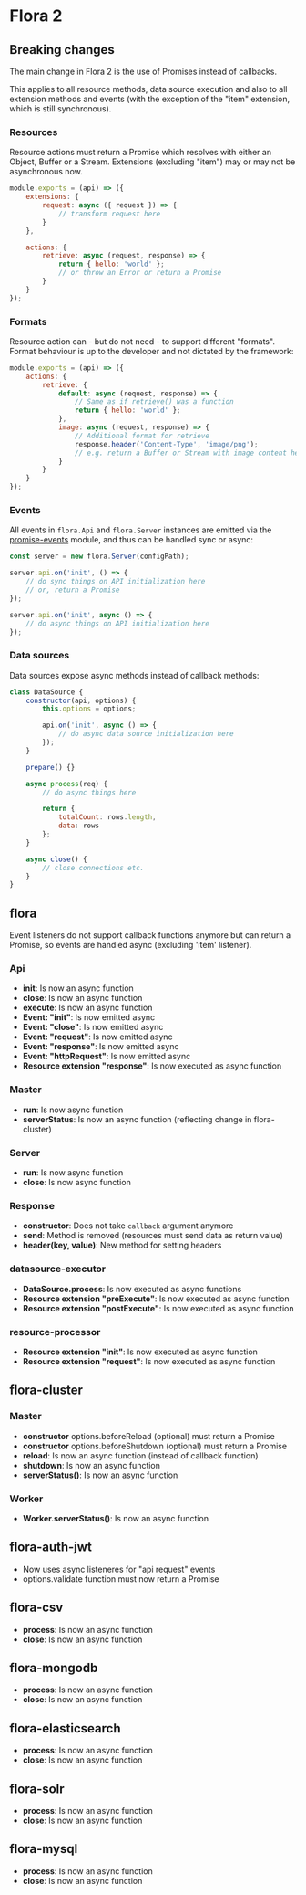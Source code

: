 # Flora 2

## Breaking changes

The main change in Flora 2 is the use of Promises instead of callbacks.

This applies to all resource methods, data source execution and also to all extension methods and events (with the exception of the "item" extension, which is still synchronous).

### Resources

Resource actions must return a Promise which resolves with either an Object, Buffer or a Stream. Extensions (excluding "item") may or may not be asynchronous now.

```js
module.exports = (api) => ({
    extensions: {
        request: async ({ request }) => {
            // transform request here
        }
    },

    actions: {
        retrieve: async (request, response) => {
            return { hello: 'world' };
            // or throw an Error or return a Promise
        }
    }
});
```

### Formats

Resource action can - but do not need - to support different "formats". Format behaviour is up to the developer and not dictated by the framework:

```js
module.exports = (api) => ({
    actions: {
        retrieve: {
            default: async (request, response) => {
                // Same as if retrieve() was a function
                return { hello: 'world' };
            },
            image: async (request, response) => {
                // Additional format for retrieve
                response.header('Content-Type', 'image/png');
                // e.g. return a Buffer or Stream with image content here
            }
        }
    }
});
```

### Events

All events in `flora.Api` and `flora.Server` instances are emitted via the [promise-events](https://www.npmjs.com/package/promise-events) module, and thus can be handled sync or async:

```js
const server = new flora.Server(configPath);

server.api.on('init', () => {
    // do sync things on API initialization here
    // or, return a Promise
});

server.api.on('init', async () => {
    // do async things on API initialization here
});
```

### Data sources

Data sources expose async methods instead of callback methods:

```js
class DataSource {
    constructor(api, options) {
        this.options = options;

        api.on('init', async () => {
            // do async data source initialization here
        });
    }

    prepare() {}

    async process(req) {
        // do async things here

        return {
            totalCount: rows.length,
            data: rows
        };
    }

    async close() {
        // close connections etc.
    }
}
```

## flora

Event listeners do not support callback functions anymore but can return a Promise, so events are handled async (excluding 'item' listener).

### Api

- **init**: Is now an async function
- **close**: Is now an async function
- **execute**: Is now an async function
- **Event: "init"**: Is now emitted async
- **Event: "close"**: Is now emitted async
- **Event: "request"**: Is now emitted async
- **Event: "response"**: Is now emitted async
- **Event: "httpRequest"**: Is now emitted async
- **Resource extension "response"**: Is now executed as async function

### Master

- **run**: Is now async function
- **serverStatus**: Is now an async function (reflecting change in flora-cluster)

### Server

- **run**: Is now async function
- **close**: Is now async function

### Response

- **constructor**: Does not take `callback` argument anymore
- **send**: Method is removed (resources must send data as return value)
- **header(key, value)**: New method for setting headers

### datasource-executor

- **DataSource.process**: Is now executed as async functions
- **Resource extension "preExecute"**: Is now executed as async function
- **Resource extension "postExecute"**: Is now executed as async function

### resource-processor

- **Resource extension "init"**: Is now executed as async function
- **Resource extension "request"**: Is now executed as async function

## flora-cluster

### Master

- **constructor** options.beforeReload (optional) must return a Promise
- **constructor** options.beforeShutdown (optional) must return a Promise
- **reload**: Is now an async function (instead of callback function)
- **shutdown**: Is now an async function
- **serverStatus()**: Is now an async function

### Worker

- **Worker.serverStatus()**: Is now an async function

## flora-auth-jwt

- Now uses async listeneres for "api request" events
- options.validate function must now return a Promise

## flora-csv

- **process**: Is now an async function
- **close**: Is now an async function

## flora-mongodb

- **process**: Is now an async function
- **close**: Is now an async function

## flora-elasticsearch

- **process**: Is now an async function
- **close**: Is now an async function

## flora-solr

- **process**: Is now an async function
- **close**: Is now an async function

## flora-mysql

- **process**: Is now an async function
- **close**: Is now an async function
